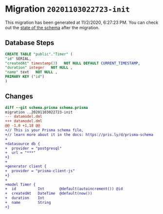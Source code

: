 # Migration `20201103022723-init`

This migration has been generated at 11/2/2020, 6:27:23 PM.
You can check out the [state of the schema](./schema.prisma) after the migration.

## Database Steps

```sql
CREATE TABLE "public"."Timer" (
"id" SERIAL,
"createdAt" timestamp(3)   NOT NULL DEFAULT CURRENT_TIMESTAMP,
"duration" integer   NOT NULL ,
"name" text   NOT NULL ,
PRIMARY KEY ("id")
)
```

## Changes

```diff
diff --git schema.prisma schema.prisma
migration ..20201103022723-init
--- datamodel.dml
+++ datamodel.dml
@@ -1,0 +1,18 @@
+// This is your Prisma schema file,
+// learn more about it in the docs: https://pris.ly/d/prisma-schema
+
+datasource db {
+  provider = "postgresql"
+  url = "***"
+}
+
+generator client {
+  provider = "prisma-client-js"
+}
+
+model Timer {
+  id          Int       @default(autoincrement()) @id
+  createdAt   DateTime  @default(now())
+  duration    Int
+  name        String
+}
```


